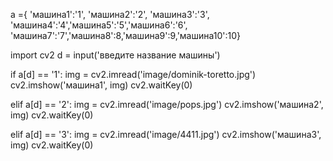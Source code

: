 a ={ 'машина1':'1', 'машина2':'2', 'машина3':'3', 'машина4':'4','машина5':'5','машина6':'6', 'машина7':'7','машина8':8,'машина9':9,'машина10':10}

import cv2
d = input('введите название машины')

if a[d] == '1':
    img = cv2.imread('image/dominik-toretto.jpg')
    cv2.imshow('машина1', img)
    cv2.waitKey(0)

elif a[d] == '2':
    img = cv2.imread('image/pops.jpg')
    cv2.imshow('машина2', img)
    cv2.waitKey(0)

elif a[d] == '3':
    img = cv2.imread('image/4411.jpg')
    cv2.imshow('машина3', img)
    cv2.waitKey(0)
